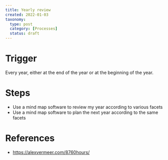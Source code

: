 ```yaml
---
title: Yearly review
created: 2022-01-03
taxonomy:
  type: post
  category: [Processes]
  status: draft
---
```


# Trigger
Every year, either at the end of the year or at the beginning of the year.

# Steps
* Use a mind map software to review my year according to various facets
* Use a mind map software to plan the next year according to the same facets

# References
* https://alexvermeer.com/8760hours/
